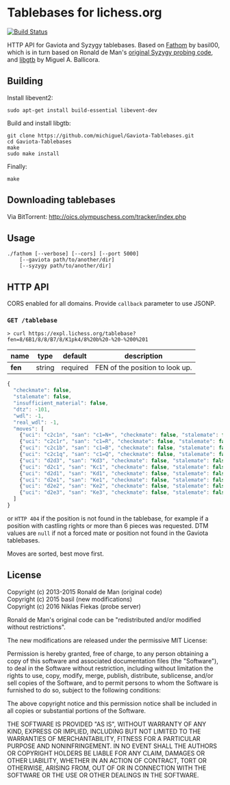 Tablebases for lichess.org
==========================

[![Build Status](https://travis-ci.org/niklasf/Fathom.svg?branch=lichess)](https://travis-ci.org/niklasf/Fathom)

HTTP API for Gaviota and Syzygy tablebases. Based on
[Fathom](https://github.com/basil00/Fathom) by basil00, which is in turn based
on Ronald de Man's
[original Syzygy probing code](https://github.com/syzygy1/tb), and
[libgtb](https://github.com/michiguel/Gaviota-Tablebases)
by Miguel A. Ballicora.

Building
--------

Install libevent2:

    sudo apt-get install build-essential libevent-dev

Build and install libgtb:

    git clone https://github.com/michiguel/Gaviota-Tablebases.git
    cd Gaviota-Tablebases
    make
    sudo make install

Finally:

    make

Downloading tablebases
----------------------

Via BitTorrent: http://oics.olympuschess.com/tracker/index.php

Usage
-----

    ./fathom [--verbose] [--cors] [--port 5000]
        [--gaviota path/to/another/dir]
        [--syzygy path/to/another/dir]

HTTP API
--------

CORS enabled for all domains. Provide `callback` parameter to use JSONP.

### `GET /tablebase`

```
> curl https://expl.lichess.org/tablebase?fen=8/6B1/8/8/B7/8/K1pk4/8%20b%20-%20-%200%201
```

name | type | default | description
--- | --- | --- | ---
**fen** | string | required | FEN of the position to look up.

```javascript
{
  "checkmate": false,
  "stalemate": false,
  "insufficient_material": false,
  "dtz": -101,
  "wdl": -1,
  "real_wdl": -1,
  "moves": [
    {"uci": "c2c1n", "san": "c1=N+", "checkmate": false, "stalemate": false, "insufficient_material": false, "zeroing": true, "dtz": 109, "wdl": 1, "real_wdl": 1, "dtm": 133},
    {"uci": "c2c1r", "san": "c1=R", "checkmate": false, "stalemate": false, "insufficient_material": false, "zeroing": true, "dtz": 3, "wdl": 2, "real_wdl": 2, "dtm": 39},
    {"uci": "c2c1b", "san": "c1=B", "checkmate": false, "stalemate": false, "insufficient_material": false, "zeroing": true, "dtz": 2, "wdl": 2, "real_wdl": 2, "dtm": 39},
    {"uci": "c2c1q", "san": "c1=Q", "checkmate": false, "stalemate": false, "insufficient_material": false, "zeroing": true, "dtz": 2, "wdl": 2, "real_wdl": 2, "dtm": 39},
    {"uci": "d2d3", "san": "Kd3", "checkmate": false, "stalemate": false, "insufficient_material": false, "zeroing": false, "dtz": 3, "wdl": 2, "real_wdl": 2, "dtm": 35},
    {"uci": "d2c1", "san": "Kc1", "checkmate": false, "stalemate": false, "insufficient_material": false, "zeroing": false, "dtz": 5, "wdl": 2, "real_wdl": 2, "dtm": 31},
    {"uci": "d2d1", "san": "Kd1", "checkmate": false, "stalemate": false, "insufficient_material": false, "zeroing": false, "dtz": 3, "wdl": 2, "real_wdl": 2, "dtm": 31},
    {"uci": "d2e1", "san": "Ke1", "checkmate": false, "stalemate": false, "insufficient_material": false, "zeroing": false, "dtz": 1, "wdl": 2, "real_wdl": 2, "dtm": 31},
    {"uci": "d2e2", "san": "Ke2", "checkmate": false, "stalemate": false, "insufficient_material": false, "zeroing": false, "dtz": 1, "wdl": 2, "real_wdl": 2, "dtm": 31},
    {"uci": "d2e3", "san": "Ke3", "checkmate": false, "stalemate": false, "insufficient_material": false, "zeroing": false, "dtz": 1, "wdl": 2, "real_wdl": 2, "dtm": 31}
  ]
}
```

or `HTTP 404` if the position is not found in the tablebase, for example if a
position with castling rights or more than 6 pieces was requested. DTM values
are `null` if not a forced mate or position not found in the Gaviota
tablebases.

Moves are sorted, best move first.

License
-------

Copyright (c) 2013-2015 Ronald de Man (original code)  
Copyright (c) 2015 basil (new modifications)  
Copyright (c) 2016 Niklas Fiekas (probe server)

Ronald de Man's original code can be "redistributed and/or modified without
restrictions".

The new modifications are released under the permissive MIT License:

Permission is hereby granted, free of charge, to any person obtaining a copy of
this software and associated documentation files (the "Software"), to deal in
the Software without restriction, including without limitation the rights to
use, copy, modify, merge, publish, distribute, sublicense, and/or sell copies
of the Software, and to permit persons to whom the Software is furnished to do
so, subject to the following conditions:

The above copyright notice and this permission notice shall be included in all
copies or substantial portions of the Software.

THE SOFTWARE IS PROVIDED "AS IS", WITHOUT WARRANTY OF ANY KIND, EXPRESS OR
IMPLIED, INCLUDING BUT NOT LIMITED TO THE WARRANTIES OF MERCHANTABILITY,
FITNESS FOR A PARTICULAR PURPOSE AND NONINFRINGEMENT. IN NO EVENT SHALL THE
AUTHORS OR COPYRIGHT HOLDERS BE LIABLE FOR ANY CLAIM, DAMAGES OR OTHER
LIABILITY, WHETHER IN AN ACTION OF CONTRACT, TORT OR OTHERWISE, ARISING FROM,
OUT OF OR IN CONNECTION WITH THE SOFTWARE OR THE USE OR OTHER DEALINGS IN THE
SOFTWARE.
